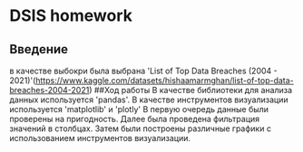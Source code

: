 # DSIS homework
## Введение
в качестве выбокри была выбрана 'List of Top Data Breaches (2004 - 2021)'(https://www.kaggle.com/datasets/hishaamarmghan/list-of-top-data-breaches-2004-2021)
##Ход работы
В качестве библиотеки для анализа данных используется 'pandas'. В качестве инструментов визуализации используется 'matplotlib' и 'plotly'
В первую очередь данные были проверены на пригодность. Далее была проведена фильтрация значений в столбцах. Затем были построены различные графики с использованием инструментов визуализации.
